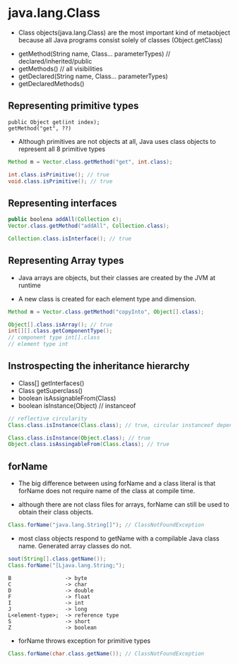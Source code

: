 # java.lang.Class

- Class objects(java.lang.Class) are the most important kind of metaobject
  because all Java programs consist solely of classes (Object.getClass)

* getMethod(String name, Class... parameterTypes) // declared/inherited/public
* getMethods() // all visibilities
* getDeclared(String name, Class... parameterTypes)
* getDeclaredMethods()


## Representing primitive types

```shell
public Object get(int index);
getMethod("get", ??)
```

- Although primitives are not objects at all, Java uses class objects to represent all 8 primitive types

```java
Method m = Vector.class.getMethod("get", int.class);

int.class.isPrimitive(); // true
void.class.isPrimitive(); // true
```

## Representing interfaces

```java
public boolena addAll(Collection c);
Vector.class.getMethod("addAll", Collection.class);

Collection.class.isInterface(); // true
```

## Representing Array types

- Java arrays are objects, but their classes are created by the JVM at runtime

- A new class is created for each element type and dimension.

```java
Method m = Vector.class.getMethod("copyInto", Object[].class);

Object[].class.isArray(); // true
int[][].class.getComponentType();
// component type int[].class
// element type int
```

## Instrospecting the inheritance hierarchy

- Class[] getInterfaces()
- Class getSuperclass()
- boolean isAssignableFrom(Class)
- boolean isInstance(Object)         // instanceof


```java
// reflective circularity
Class.class.isInstance(Class.class); // true, circular instanceof dependency

Class.class.isInstance(Object.class); // true
Object.class.isAssingableFrom(Class.class); // true
```

## forName

- The big difference between using forName and a class literal is that forName
  does not require name of the class at compile time.

- although there are not class files for arrays, forName can still be used to
  obtain their class objects.

```java
Class.forName("java.lang.String[]"); // ClassNotFoundException
```

- most class objects respond to getName with a compilable Java class name.
  Generated array classes do not.


```java
sout(String[].class.getName());
Class.forName("[Ljava.lang.String;");
```

```shell
B                 -> byte
C                 -> char
D                 -> double
F                 -> float
I                 -> int
J                 -> long
L<element-type>;  -> reference type
S                 -> short
Z                 -> boolean
```

- forName throws exception for primitive types

```java
Class.forName(char.class.getName()); // ClassNotFoundException
```
